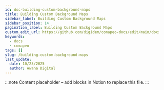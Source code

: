 ```yaml
---
id: doc-building-custom-background-maps
title: Building Custom Background Maps
sidebar_label: Building Custom Background Maps
sidebar_position: 14
pagination_label: Building Custom Background Maps
custom_edit_url: https://github.com/digidem/comapeo-docs/edit/main/docs/customizing-comapeo/building-custom-background-maps.md
keywords:
  - docs
  - comapeo
tags: []
slug: /building-custom-background-maps
last_update:
  date: 10/23/2025
  author: Awana Digital
---
```


<!-- Placeholder content generated automatically because the Notion page is missing a Website Block. -->

:::note
Content placeholder – add blocks in Notion to replace this file.
:::
